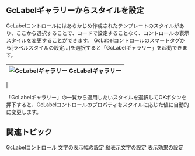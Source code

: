 ## <span class="SectionHeadingText">GcLabelギャラリーからスタイルを設定</span>

GcLabelコントロールにはあらかじめ作成されたテンプレートのスタイルがあり、ここから選択することで、コードで設定することなく、コントロールの表示スタイルを変更することができます。 GcLabelコントロールのスマートタグから[ラベルスタイルの設定…]を選択すると「GcLabelギャラリー」を起動できます。

| ![GcLabelギャラリー](/DOCUMENT_SITE_LINK_PREFIX_HERE/document-site-files/images/06fadbb1-c461-433a-b385-ae4966e56069/images/gclabel.gallery_thumb.png) GcLabelギャラリー |
| -------------- |
|

「GcLabelギャラリー」の一覧から適用したいスタイルを選択してOKボタンを押下すると、GcLabelコントロールのプロパティをスタイルに応じた値に自動的に変更します。

## 関連トピック

[GcLabelコントロール](gcdocsite__documentlink?toc-item-id=40f5c3ca-e4f8-47ac-aff9-746a680da7a3)
[文字の表示幅の設定](gcdocsite__documentlink?toc-item-id=436a3936-92db-4b27-a5aa-df2da1f57a49)
[縦表示文字の設定](gcdocsite__documentlink?toc-item-id=2c5593c8-843b-4d41-adc8-9eb2b4b8debe)
[表示効果の設定](gcdocsite__documentlink?toc-item-id=fbc2c95d-09cd-4ac6-b822-b29845c97ab8)